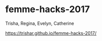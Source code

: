 # femme-hacks-2017

Trisha, Regina, Evelyn, Catherine

 https://trishar.github.io/femme-hacks-2017/
